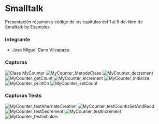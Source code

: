 # Smalltalk

Presentación resumen y código de los capítulos del 1 al 5 del libro de Smalltalk by Examples.

### Integrante
- Jose Miguel Cano Vilcapaza

### Capturas 

![Clase MyCounter](https://github.com/limpker10/Pharo9byExample/blob/master/Capturas/MyCounter01.png)
![MyCounter_MetodoClase](https://github.com/limpker10/Pharo9byExample/blob/master/Capturas/MyCounter_MetodoClase.png)
![MyCounter_decrement](https://github.com/limpker10/Pharo9byExample/blob/master/Capturas/MyCounter_decrement.png)
![MyCounter_getCount](https://github.com/limpker10/Pharo9byExample/blob/master/Capturas/MyCounter_getCount.png)
![MyCounter_increment](https://github.com/limpker10/Pharo9byExample/blob/master/Capturas/MyCounter_increment.png)
![MyCounter_initialize](https://github.com/limpker10/Pharo9byExample/blob/master/Capturas/MyCounter_initialize.png)
![MyCounter_printOn](https://github.com/limpker10/Pharo9byExample/blob/master/Capturas/MyCounter_printOn.png)
![MyCounter_setCount](https://github.com/limpker10/Pharo9byExample/blob/master/Capturas/MyCounter_setCount.png)

### Capturas Tests

![MyCounter_testAlternateCreation](https://github.com/limpker10/Pharo9byExample/blob/master/Capturas/MyCounter_testAlternateCreation.png)
![MyCounter_testCountisSetAndRead](https://github.com/limpker10/Pharo9byExample/blob/master/Capturas/MyCounter_testCountisSetAndRead.png)
![MyCounter_testDecrement](https://github.com/limpker10/Pharo9byExample/blob/master/Capturas/MyCounter_testDecrement.png)
![MyCounter_testIncrement](https://github.com/limpker10/Pharo9byExample/blob/master/Capturas/MyCounter_testIncrement.png)
![MyCounter_testInitialize](https://github.com/limpker10/Pharo9byExample/blob/master/Capturas/MyCounter_testInitialize.png)
